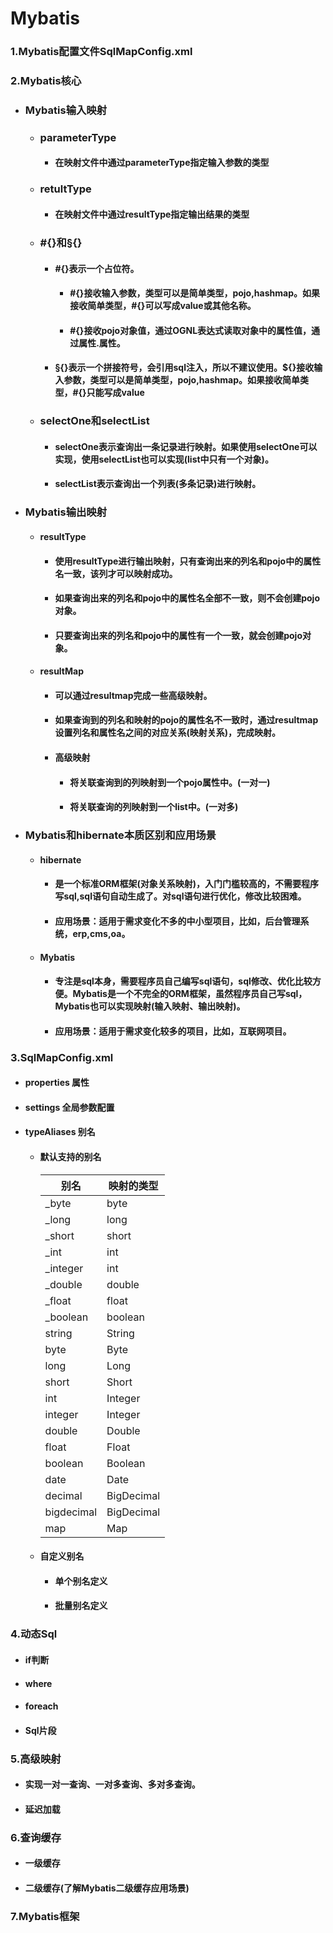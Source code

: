 # Mybatis
### 1.Mybatis配置文件SqlMapConfig.xml
### 2.Mybatis核心
  - ### Mybatis输入映射
    - ### parameterType
      - #### 在映射文件中通过parameterType指定输入参数的类型
    - ### retultType
      - #### 在映射文件中通过resultType指定输出结果的类型
    - ### #{}和&sect;{}
      - #### #{}表示一个占位符。
        - #### #{}接收输入参数，类型可以是简单类型，pojo,hashmap。如果接收简单类型，#{}可以写成value或其他名称。
        - #### #{}接收pojo对象值，通过OGNL表达式读取对象中的属性值，通过属性.属性。
      - #### &sect;{}表示一个拼接符号，会引用sql注入，所以不建议使用。${}接收输入参数，类型可以是简单类型，pojo,hashmap。如果接收简单类型，#{}只能写成value
    - ### selectOne和selectList
      - #### selectOne表示查询出一条记录进行映射。如果使用selectOne可以实现，使用selectList也可以实现(list中只有一个对象)。
      - #### selectList表示查询出一个列表(多条记录)进行映射。
  - ### Mybatis输出映射
    - #### resultType
      - #### 使用resultType进行输出映射，只有查询出来的列名和pojo中的属性名一致，该列才可以映射成功。
      - #### 如果查询出来的列名和pojo中的属性名全部不一致，则不会创建pojo对象。
      - #### 只要查询出来的列名和pojo中的属性有一个一致，就会创建pojo对象。
    - #### resultMap
      - #### 可以通过resultmap完成一些高级映射。
      - #### 如果查询到的列名和映射的pojo的属性名不一致时，通过resultmap设置列名和属性名之间的对应关系(映射关系)，完成映射。
      - #### 高级映射
        - #### 将关联查询到的列映射到一个pojo属性中。(一对一)
        - #### 将关联查询的列映射到一个list<pojo>中。(一对多)
  - ### Mybatis和hibernate本质区别和应用场景
    - #### hibernate
      - #### 是一个标准ORM框架(对象关系映射)，入门门槛较高的，不需要程序写sql,sql语句自动生成了。对sql语句进行优化，修改比较困难。
      - #### 应用场景：适用于需求变化不多的中小型项目，比如，后台管理系统，erp,cms,oa。
    - #### Mybatis
      - #### 专注是sql本身，需要程序员自己编写sql语句，sql修改、优化比较方便。Mybatis是一个不完全的ORM框架，虽然程序员自己写sql，Mybatis也可以实现映射(输入映射、输出映射)。
      - #### 应用场景：适用于需求变化较多的项目，比如，互联网项目。
### 3.SqlMapConfig.xml
  - #### properties 属性
  - #### settings 全局参数配置
  - #### typeAliases 别名
    - #### 默认支持的别名
      | 别名 |映射的类型
      | ------ | ------ |
      | _byte | byte
      |_long | long
      |_short | short
      |_int | int
      |_integer|int
      |_double| double
      |_float|float
      |_boolean|boolean
      |string|String
      |byte|Byte
      |long|Long
      |short|Short
      |int|Integer
      |integer|Integer
      |double|Double
      |float|Float
      |boolean|Boolean
      |date|Date
      |decimal|BigDecimal
      |bigdecimal|BigDecimal
      |map|Map
    - #### 自定义别名
      - #### 单个别名定义
      - #### 批量别名定义
### 4.动态Sql
  - #### if判断
  - #### where
  - #### foreach
  - #### Sql片段
### 5.高级映射
  - #### 实现一对一查询、一对多查询、多对多查询。
  - #### 延迟加载
### 6.查询缓存
  - #### 一级缓存
  - #### 二级缓存(了解Mybatis二级缓存应用场景)
### 7.Mybatis框架
